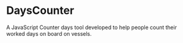 # DaysCounter
A JavaScript Counter days tool developed to help people count their worked days on board on vessels.

